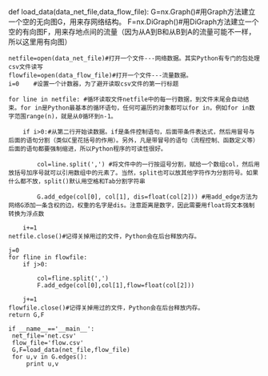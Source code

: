 def load_data(data_net_file,data_flow_file):
    G=nx.Graph()#用Graph方法建立一个空的无向图G，用来存网络结构。
    F=nx.DiGraph()#用DiGraph方法建立一个空的有向图F，用来存地点间的流量（因为从A到B和从B到A的流量可能不一样，所以这里用有向图）

    netfile=open(data_net_file)#打开一个文件---网络数据。其实Python有专门的包处理csv文件读写
    flowfile=open(data_flow_file)#打开一个文件---流量数据。
    i=0    #设置一个计数器，为了避开读取csv文件的第一行标题

    for line in netfile: #循环读取文件netfile中的每一行数据，到文件末尾会自动结束。for in是Python最基本的循环语句，任何可遍历的对象都可以for in，例如for in数字范围range(n)，就是从0循环到n-1。

        if i>0:#从第二行开始读数据。if是条件控制语句，后面带条件表达式，然后用冒号与后面的语句分割（类似C里花括号的作用）。另外，凡是带冒号的语句（流程控制、函数定义等）后面的语句都要强制缩进，所以Python程序的可读性很好。

            col=line.split(',') #将文件中的一行按逗号分割，赋给一个数组col，然后用放括号加序号就可以引用数组中的元素了。当然，split也可以放其他字符作为分割符号。如果什么都不放，split()默认用空格和Tab分割字符串

            G.add_edge(col[0], col[1], dis=float(col[2])) #用add_edge方法为网络G添加一条含权的边，权重的名字是dis。注意距离是数字，因此需要用float将文本强制转换为浮点数

        i+=1
    netfile.close()#记得关掉用过的文件，Python会在后台释放内存。

    j=0 
    for fline in flowfile: 
        if j>0: 
             
            col=fline.split(',') 
            F.add_edge(col[0],col[1],flow=float(col[2])) 
            
        j+=1
    flowfile.close()#记得关掉用过的文件，Python会在后台释放内存。
    return G,F
   `````` 
if __name__=='__main__':
    net_file='net.csv'
    flow_file='flow.csv'
    G,F=load_data(net_file,flow_file)
    for u,v in G.edges():
        print u,v
    
``````
